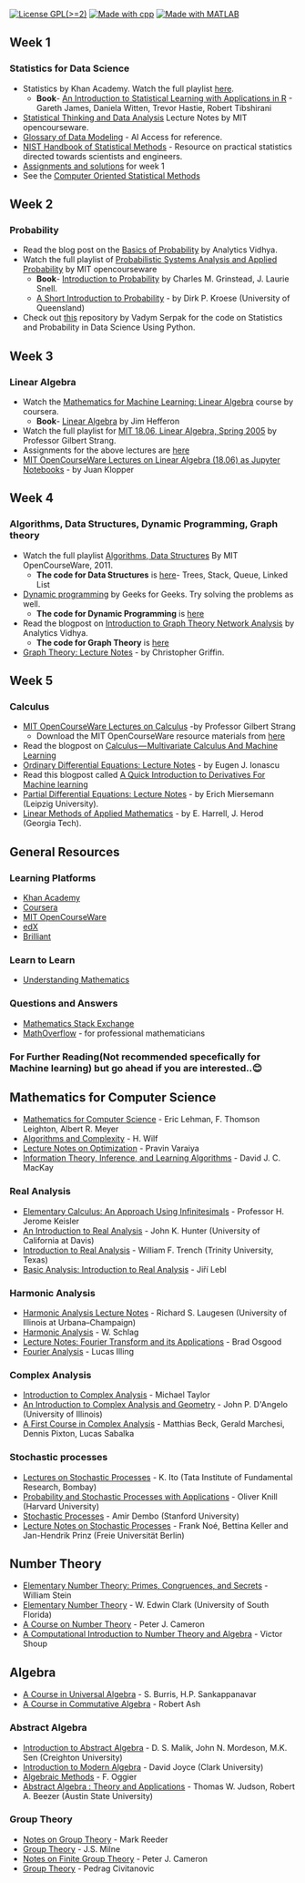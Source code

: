 [![License GPL(>=2)](https://img.shields.io/cran/l/devtools.svg)](https://github.com/soumyadip1995/Mathematics_for_AI_in_5_weeks/blob/master/LICENSE)
[![Made with cpp](https://img.shields.io/badge/Made%20with-cpp-green.svg)](https://developerinsider.co/download-turbo-c-for-windows-7-8-8-1-and-windows-10-32-64-bit-full-screen/)
[![Made with MATLAB](https://img.shields.io/badge/Made%20with-MATLAB-red.svg)](https://www.mathworks.com/downloads/)


## Week 1 
### Statistics for Data Science
- Statistics by Khan Academy. Watch the full playlist [here](https://www.youtube.com/watch?v=uhxtUt_-GyM&list=PL1328115D3D8A2566).
  - **Book**- [An Introduction to Statistical Learning with Applications in R](http://www-bcf.usc.edu/~gareth/ISL/ISLR%20First%20Printing.pdf) - Gareth James, 
  Daniela Witten, Trevor Hastie, Robert Tibshirani
- [Statistical Thinking and Data Analysis](https://ocw.mit.edu/courses/sloan-school-of-management/15-075j-statistical-thinking-and-data-analysis-fall-2011/lecture-notes/) Lecture Notes
  by MIT opencourseware.
- [Glossary of Data Modeling](https://web.archive.org/web/20130523134625/http://www.aiaccess.net/e_gm.htm) - AI Access for reference.
- [NIST Handbook of Statistical Methods](http://itl.nist.gov/div898/handbook/index.htm) - Resource 
  on practical statistics directed towards scientists and engineers.
- [Assignments and solutions](https://github.com/soumyadip1995/Mathematics_for_AI_in_5_weeks/tree/master/Week%201%20Assignment) for week 1
- See the [Computer Oriented Statistical Methods](https://github.com/soumyadip1995/Mathematics_for_AI_in_5_weeks/tree/master/Computer%20Oriented%20Statistical%20Methods)

## Week 2
### Probability
- Read the blog post on the [Basics of Probability](https://www.analyticsvidhya.com/blog/2017/02/basic-probability-data-science-with-examples/) by Analytics Vidhya.
- Watch the full playlist of [Probabilistic Systems Analysis and Applied Probability](https://www.youtube.com/watch?v=j9WZyLZCBzs&list=PLUl4u3cNGP61MdtwGTqZA0MreSaDybji8) by MIT opencourseware
  - **Book**- [Introduction to Probability](https://www.dartmouth.edu/~chance/teaching_aids/books_articles/probability_book/amsbook.mac.pdf) by Charles M. Grinstead, J. Laurie Snell.
  - [A Short Introduction to Probability](http://www.maths.uq.edu.au/~kroese/asitp.pdf) - by Dirk P. Kroese (University of Queensland)
- Check out [this](https://github.com/VSerpak/DSE210x-Statistics-and-Probability-in-Data-Science-using-Python) repository by Vadym Serpak for the code on Statistics and Probability in Data Science Using Python.


## Week 3
### Linear Algebra
- Watch the [Mathematics for Machine Learning: Linear Algebra](https://www.coursera.org/learn/linear-algebra-machine-learning) course by coursera.
  - **Book**- [Linear Algebra](http://joshua.smcvt.edu/linearalgebra) by Jim Hefferon
- Watch the full playlist for [MIT 18.06, Linear Algebra, Spring 2005](https://www.youtube.com/watch?v=ZK3O402wf1c&list=PLE7DDD91010BC51F8) by Professor Gilbert Strang.
- Assignments for the above lectures are [here](https://ocw.mit.edu/courses/mathematics/18-06-linear-algebra-spring-2010/assignments/)
- [MIT OpenCourseWare Lectures on Linear Algebra (18.06) as Jupyter Notebooks](https://github.com/juanklopper/MIT_OCW_Linear_Algebra_18_06) - by Juan Klopper
 
 ## Week 4
 ### Algorithms, Data Structures, Dynamic Programming, Graph theory
 - Watch the full playlist [Algorithms, Data Structures](https://www.youtube.com/watch?v=HtSuA80QTyo&list=PLPsbJPZDyPYHF0DJLiXcFKFtebgFlV0ID) By MIT OpenCourseWare, 2011.
   - **The code for Data Structures** is [here](https://github.com/soumyadip1995/Mathematics_for_AI_in_5_weeks/tree/master/Week%204/Data%20Structure)- Trees, Stack, Queue, Linked List
 - [Dynamic programming](https://www.geeksforgeeks.org/dynamic-programming/) by Geeks for Geeks. Try solving the problems as well.
   - **The code for Dynamic Programming** is [here](https://github.com/soumyadip1995/Mathematics_for_AI_in_5_weeks/tree/master/Week%204/Dynamic%20Programming)
 - Read the blogpost on [Introduction to Graph Theory Network Analysis](https://www.analyticsvidhya.com/blog/2018/04/introduction-to-graph-theory-network-analysis-python-codes/) by Analytics Vidhya.
   - **The code for Graph Theory** is [here](https://github.com/soumyadip1995/Mathematics_for_AI_in_5_weeks/tree/master/Week%204/Graph)
 - [Graph Theory: Lecture Notes](http://www.personal.psu.edu/cxg286/Math485.pdf) - by Christopher Griffin.
 
 ## Week 5
 ### Calculus
 - [MIT OpenCourseWare Lectures on Calculus](https://ocw.mit.edu/resources/res-18-001-calculus-online-textbook-spring-2005/textbook/) -by Professor Gilbert Strang
   - Download the MIT OpenCourseWare resource materials from [here](https://ocw.mit.edu/resources/res-18-001-calculus-online-textbook-spring-2005/download-resource-materials/)
 - Read the blogpost on [Calculus — Multivariate Calculus And Machine Learning](https://medium.com/fintechexplained/calculus-multivariate-calculus-and-machine-learning-242b9efcb41c)
 - [Ordinary Differential Equations: Lecture Notes](http://www.cs.bgu.ac.il/~leonid/ode_bio_files/Ionascu_LectNotes.pdf) - by Eugen J. Ionascu
 - Read this blogpost called [ A Quick Introduction to Derivatives For Machine learning](https://towardsdatascience.com/a-quick-introduction-to-derivatives-for-machine-learning-people-3cd913c5cf33)
 - [Partial Differential Equations: Lecture Notes](http://www.math.uni-leipzig.de/~miersemann/pdebook.pdf) -  by Erich Miersemann (Leipzig University).
 - [Linear Methods of Applied Mathematics](http://www.mathphysics.com/pde/) - by E. Harrell, J. Herod (Georgia Tech).
 
 
 ## General Resources

### Learning Platforms

* [Khan Academy](https://www.khanacademy.org/math)
* [Coursera](https://www.coursera.org/courses?query=mathematics&languages=en)
* [MIT OpenCourseWare](http://ocw.mit.edu/courses/mathematics/)
* [edX](https://www.edx.org/course/subject/math)
* [Brilliant](https://brilliant.org/)

### Learn to Learn

* [Understanding Mathematics](https://github.com/nelson-brochado/understanding-math)

### Questions and Answers

* [Mathematics Stack Exchange](http://math.stackexchange.com/)
* [MathOverflow](http://mathoverflow.net/) - for professional mathematicians

 
### For Further Reading(Not recommended specefically for Machine learning) but go ahead if you are interested..😊

## Mathematics for Computer Science

* [Mathematics for Computer Science](https://people.csail.mit.edu/meyer/mcs.pdf) - Eric Lehman, F. Thomson Leighton, Albert R. Meyer
* [Algorithms and Complexity](http://www.math.upenn.edu/%7Ewilf/AlgComp3.html) - H. Wilf
* [Lecture Notes on Optimization](http://people.eecs.berkeley.edu/~varaiya/papers_ps.dir/NOO.pdf) - Pravin Varaiya
* [Information Theory, Inference, and Learning Algorithms](http://www.inference.org.uk/mackay/itila/book.html) - David J. C. MacKay

### Real Analysis

* [Elementary Calculus: An Approach Using Infinitesimals](http://www.math.wisc.edu/~keisler/calc.html) - Professor H. Jerome Keisler
* [An Introduction to Real Analysis](https://www.math.ucdavis.edu/~hunter/intro_analysis_pdf/intro_analysis.pdf) - John K. Hunter (University of California at Davis)
* [Introduction to Real Analysis](http://ramanujan.math.trinity.edu/wtrench/texts/TRENCH_REAL_ANALYSIS.PDF) - William F. Trench (Trinity University, Texas)
* [Basic Analysis: Introduction to Real Analysis](http://www.jirka.org/ra/realanal.pdf) - Jiří Lebl


### Harmonic Analysis

* [Harmonic Analysis Lecture Notes](http://www.math.uiuc.edu/~laugesen/545/545Lectures.pdf) - Richard S. Laugesen (University of Illinois at Urbana–Champaign)
* [Harmonic Analysis](http://www.math.uchicago.edu/~schlag/harmonicnotes.pdf) - W. Schlag
* [Lecture Notes: Fourier Transform and its Applications](https://see.stanford.edu/materials/lsoftaee261/book-fall-07.pdf) - Brad Osgood
* [Fourier Analysis](http://www.reed.edu/physics/courses/Physics331.f08/pdf/Fourier.pdf) - Lucas Illing

### Complex Analysis

* [Introduction to Complex Analysis](http://www.unc.edu/math/Faculty/met/complex.pdf) - Michael Taylor
* [An Introduction to Complex Analysis and Geometry](http://www.math.uiuc.edu/~jpda/jpd-complex-geometry-book-5-refs-bip.pdf) - John P. D'Angelo (University of Illinois)
* [A First Course in Complex Analysis](http://math.sfsu.edu/beck/papers/complex.pdf) - Matthias Beck, Gerald Marchesi, Dennis Pixton, Lucas Sabalka

### Stochastic processes

* [Lectures on Stochastic Processes](http://www.math.tifr.res.in/~publ/ln/tifr24.pdf) - K. Ito (Tata Institute of Fundamental Research, Bombay)
* [Probability and Stochastic Processes with Applications](http://www.math.harvard.edu/~knill/teaching/math144_1994/probability.pdf) - Oliver Knill (Harvard University)
* [Stochastic Processes](http://statweb.stanford.edu/~adembo/math-136/nnotes.pdf) - Amir Dembo (Stanford University)
* [Lecture Notes on Stochastic Processes](http://www.mi.fu-berlin.de/wiki/pub/CompMolBio/MarkovKetten15/stochastic_processes_2011.pdf) - Frank Noé, Bettina Keller and Jan-Hendrik Prinz (Freie Universität Berlin)

## Number Theory

* [Elementary Number Theory: Primes, Congruences, and Secrets](http://wstein.org/ent/ent.pdf) - William Stein
* [Elementary Number Theory](http://www.iiserpune.ac.in/~ayan/MTH312/%28127%29.pdf) - W. Edwin Clark (University of South Florida)
* [A Course on Number Theory](http://www.maths.qmul.ac.uk/~pjc/notes/nt.pdf) - Peter J. Cameron
* [A Computational Introduction to Number Theory and Algebra](http://shoup.net/ntb/ntb-v2.pdf) - Victor Shoup

## Algebra

* [A Course in Universal Algebra](http://www.math.uwaterloo.ca/~snburris/htdocs/ualg.html) - S. Burris, H.P. Sankappanavar
* [A Course in Commutative Algebra](https://faculty.math.illinois.edu/~r-ash/ComAlg.html) - Robert Ash

### Abstract Algebra

* [Introduction to Abstract Algebra](https://people.creighton.edu/~dsm33733/MTH581/Introduction%20to%20Abstract%20Algebra.pdf) - D. S. Malik, John N. Mordeson, M.K. Sen (Creighton University)
* [Introduction to Modern Algebra](http://aleph0.clarku.edu/~djoyce/ma225/algebra.pdf) - David Joyce (Clark University)
* [Algebraic Methods](http://www1.spms.ntu.edu.sg/~frederique/AA11.pdf) - F. Oggier
* [Abstract Algebra : Theory and Applications](http://abstract.ups.edu/download/aata-20150812.pdf) - Thomas W. Judson, Robert A. Beezer (Austin State University)

### Group Theory

* [Notes on Group Theory](https://www2.bc.edu/mark-reeder/Groups.pdf) - Mark Reeder
* [Group Theory](http://www.jmilne.org/math/CourseNotes/GT.pdf) - J.S. Milne
* [Notes on Finite Group Theory](http://www.maths.qmul.ac.uk/~pjc/notes/gt.pdf) - Peter J. Cameron
* [Group Theory](http://www.cns.gatech.edu/GroupTheory/index.html) - Pedrag Civitanovic

 
 
